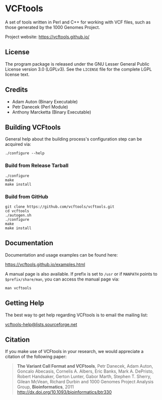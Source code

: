 # VCFtools

A set of tools written in Perl and C++ for working with VCF files, such as those generated by the
1000 Genomes Project.

Project website: https://vcftools.github.io/

License
-------

The program package is released under the GNU Lesser General Public License version 3.0
(LGPLv3). See the `LICENSE` file for the complete LGPL license text.

Credits
-------

- Adam Auton (Binary Executable)
- Petr Danecek (Perl Module)
- Anthony Marcketta (Binary Executable)

Building VCFtools
-----------------

General help about the building process's configuration step can be acquired via:

```
./configure --help
```

### Build from Release Tarball

```
./configure
make
make install
```

### Build from GitHub

```
git clone https://github.com/vcftools/vcftools.git
cd vcftools
./autogen.sh
./configure
make
make install
```

Documentation
-------------

Documentation and usage examples can be found here:

https://vcftools.github.io/examples.html

A manual page is also available. If prefix is set to `/usr` or if `MANPATH` points to
`$prefix/share/man`, you can access the manual page via:

```
man vcftools
```

Getting Help
------------

The best way to get help regarding VCFtools is to email the mailing list:

vcftools-help@lists.sourceforge.net

Citation
--------

If you make use of VCFtools in your research, we would appreciate a citation of the following paper:

> **The Variant Call Format and VCFtools**, Petr Danecek, Adam Auton, Goncalo Abecasis, Cornelis
> A. Albers, Eric Banks, Mark A. DePristo, Robert Handsaker, Gerton Lunter, Gabor Marth, Stephen
> T. Sherry, Gilean McVean, Richard Durbin and 1000 Genomes Project Analysis Group,
> **Bioinformatics**, 2011 http://dx.doi.org/10.1093/bioinformatics/btr330
